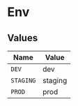 # Env


## Values

| Name      | Value     |
| --------- | --------- |
| `DEV`     | dev       |
| `STAGING` | staging   |
| `PROD`    | prod      |